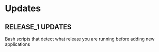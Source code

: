 # Updates

## RELEASE_1 UPDATES

Bash scripts that detect what release you are running before adding new applications